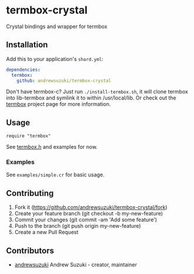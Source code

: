 # termbox-crystal

Crystal bindings and wrapper for termbox

## Installation

Add this to your application's `shard.yml`:

```yaml
dependencies:
  termbox:
    github: andrewsuzuki/termbox-crystal
```

Don't have termbox-c? Just run `./install-termbox.sh`, it will clone termbox into lib-termbox and symlink it to within /usr/local/lib. Or check out the [termbox](https://github.com/nsf/termbox) project page for more information.

## Usage

```crystal
require "termbox"
```

See [termbox.h](https://github.com/nsf/termbox/blob/master/src/termbox.h) and examples for now.

### Examples

See `examples/simple.cr` for basic usage.

## Contributing

1. Fork it (https://github.com/andrewsuzuki/termbox-crystal/fork)
2. Create your feature branch (git checkout -b my-new-feature)
3. Commit your changes (git commit -am 'Add some feature')
4. Push to the branch (git push origin my-new-feature)
5. Create a new Pull Request

## Contributors

- [andrewsuzuki](https://github.com/andrewsuzuki) Andrew Suzuki - creator, maintainer
